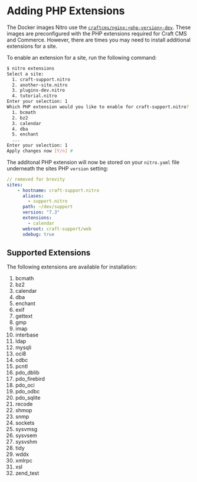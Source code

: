 # Adding PHP Extensions

The Docker images Nitro use the [`craftcms/nginx:<php-version>-dev`](https://github.com/craftcms/docker). These images are preconfigured with the PHP extensions required for Craft CMS and Commerce. However, there are times you may need to install additional extensions for a site.

To enable an extension for a site, run the following command:

```bash
$ nitro extensions
Select a site:
  1. craft-support.nitro
  2. another-site.nitro
  3. plugins-dev.nitro
  4. tutorial.nitro
Enter your selection: 1
Which PHP extension would you like to enable for craft-support.nitro?
  1. bcmath
  2. bz2
  3. calendar
  4. dba
  5. enchant
  ...
Enter your selection: 1
Apply changes now [Y/n] #
```

The additonal PHP extension will now be stored on your `nitro.yaml` file underneath the sites PHP `version` setting:

```yaml
// removed for brevity
sites:
    - hostname: craft-support.nitro
      aliases:
        - support.nitro
      path: ~/dev/support
      version: "7.3"
      extensions:
        - calendar
      webroot: craft-support/web
      xdebug: true
```

## Supported Extensions

The following extensions are available for installation:

1. bcmath
2. bz2
3. calendar
4. dba
5. enchant
6. exif
7. gettext
8. gmp
9. imap
10. interbase
11. ldap
12. mysqli
13. oci8
14. odbc
15. pcntl
16. pdo_dblib
17. pdo_firebird
18. pdo_oci
19. pdo_odbc
20. pdo_sqlite
21. recode
22. shmop
23. snmp
24. sockets
25. sysvmsg
26. sysvsem
27. sysvshm
28. tidy
29. wddx
30. xmlrpc
31. xsl
32. zend_test
